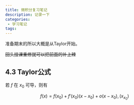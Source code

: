 ```yaml
---
title: 微积分复习笔记
description: 记录一下
categories:
 - 学习笔记
tags:
---
```


准备期末的所以大概是从Taylor开始。

~~回头挂课重修就可以把前面的补上辣~~

## 4.3 Taylor公式

若 $f$ 在 $x_0$ 可导，则有

$$f(x) = f(x_0)+f'(x_0)(x-x_0)+o(x-x_0),(x_x_0)$$
